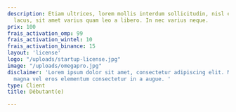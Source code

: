 ```yaml
---
description: Etiam ultrices, lorem mollis interdum sollicitudin, nisl enim eleifend
  lacus, sit amet varius quam leo a libero. In nec varius neque.
prix: 100
frais_activation_omp: 99
frais_activation_wintel: 10
frais_activation_binance: 15
layout: 'license'
logo: "/uploads/startup-license.jpg"
image: "/uploads/omegapro.jpg"
disclaimer: 'Lorem ipsum dolor sit amet, consectetur adipiscing elit. Maecenas at
  magna vel eros elementum consectetur in a augue. '
type: Client
title: Débutant(e)

---
```

